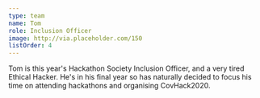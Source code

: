 ```yaml
---
type: team
name: Tom
role: Inclusion Officer
image: http://via.placeholder.com/150
listOrder: 4
---
```


Tom is this year's Hackathon Society Inclusion Officer, and a very tired
Ethical Hacker. He's in his final year so has naturally decided to focus his
time on attending hackathons and organising CovHack2020.
